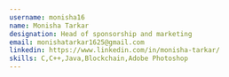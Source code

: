 ```yaml
---
username: monisha16
name: Monisha Tarkar
designation: Head of sponsorship and marketing
email: monishatarkar1625@gmail.com
linkedin: https://www.linkedin.com/in/monisha-tarkar/
skills: C,C++,Java,Blockchain,Adobe Photoshop
---
```

